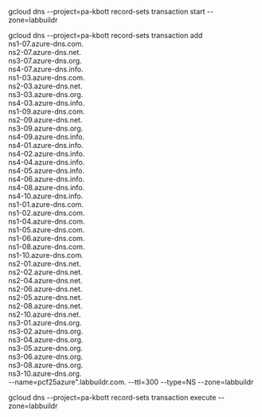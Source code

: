 gcloud dns --project=pa-kbott record-sets transaction start --zone=labbuildr

gcloud dns --project=pa-kbott record-sets transaction add \
ns1-07.azure-dns.com. \
ns2-07.azure-dns.net. \
ns3-07.azure-dns.org. \
ns4-07.azure-dns.info. \
ns1-03.azure-dns.com. \
ns2-03.azure-dns.net. \
ns3-03.azure-dns.org. \
ns4-03.azure-dns.info. \
ns1-09.azure-dns.com. \
ns2-09.azure-dns.net. \
ns3-09.azure-dns.org. \
ns4-09.azure-dns.info. \
ns4-01.azure-dns.info. \
ns4-02.azure-dns.info. \
ns4-04.azure-dns.info. \
ns4-05.azure-dns.info. \
ns4-06.azure-dns.info. \
ns4-08.azure-dns.info. \
ns4-10.azure-dns.info. \
ns1-01.azure-dns.com. \
ns1-02.azure-dns.com. \
ns1-04.azure-dns.com. \
ns1-05.azure-dns.com. \
ns1-06.azure-dns.com. \
ns1-08.azure-dns.com. \
ns1-10.azure-dns.com. \
ns2-01.azure-dns.net. \
ns2-02.azure-dns.net. \
ns2-04.azure-dns.net. \
ns2-06.azure-dns.net. \
ns2-05.azure-dns.net. \
ns2-08.azure-dns.net. \
ns2-10.azure-dns.net. \
ns3-01.azure-dns.org. \
ns3-02.azure-dns.org. \
ns3-04.azure-dns.org. \
ns3-05.azure-dns.org. \
ns3-06.azure-dns.org. \
ns3-08.azure-dns.org. \
ns3-10.azure-dns.org. \
 --name=pcf25azure\".labbuildr.com. --ttl=300 --type=NS --zone=labbuildr

gcloud dns --project=pa-kbott record-sets transaction execute --zone=labbuildr 